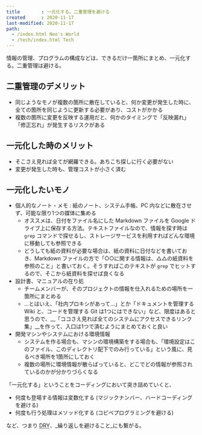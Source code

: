 ```yaml
---
title        : 一元化する。二重管理を避ける
created      : 2020-11-17
last-modified: 2020-11-17
path:
  - /index.html Neo's World
  - /tech/index.html Tech
---
```


情報の管理、プログラムの構成などは、できるだけ一箇所にまとめ、一元化する。二重管理は避ける。


## 二重管理のデメリット

- 同じようなモノが複数の箇所に散在していると、何か変更が発生した時に、全ての箇所を同じように更新する必要があり、コストがかかる
- 複数の箇所に変更を反映する運用だと、何かのタイミングで「反映漏れ」「修正忘れ」が発生するリスクがある


## 一元化した時のメリット

- そこさえ見れば全てが網羅できる。あちこち探しに行く必要がない
- 変更が発生した時も、管理コストが小さく済む


## 一元化したいモノ

- 個人的なノート・メモ : 紙のノート、システム手帳、PC 内などに散在させず、可能な限り1つの媒体に集める
  - オススメは、日付をファイル名にした Markdown ファイルを Google ドライブ上に保存する方法。テキストファイルなので、情報を探す時は `grep` コマンドで探せるし、ストレージサービスを利用すればどんな環境に移動しても参照できる
  - どうしても紙の資料が必要な場合は、紙の資料に日付などを書いておき、Markdown ファイルの方で「○○に関する情報は、△△の紙資料を参照のこと」と書いておく。そうすればこのテキストが `grep` でヒットするので、そこから紙資料を探せば良くなる
- 設計書、マニュアルの在り処
  - チームメンバーが、そのプロジェクトの情報を仕入れるための場所を一箇所にまとめる
  - …とはいえ、「社内プロキシがあって…」とか「ドキュメントを管理する Wiki と、コードを管理する Git は1つにはできない」など、限度はあると思うので、__「ココさえ見れば全てのシステムにアクセスできるリンク集」__を作って、入口は1つで済むようにまとめておくと良い
- 開発マシンやシステムにおける環境情報
  - システムを作る場合も、マシンの環境構築をする場合も、「環境設定はこのファイル、このディレクトリ配下でのみ行っている」という風に、見るべき場所を1箇所にしておく
  - 複数の場所に環境情報が散らばっていると、どこでどの情報が参照されているのかが分かりづらくなる

「一元化する」ということをコーディングにおいて突き詰めていくと、

- 何度も登場する情報は変数化する (マジックナンバー、ハードコーディングを避ける)
- 何度も行う処理はメソッド化する (コピペプログラミングを避ける)

など、つまり <abbr title="Don't Repeat Yourself">DRY</abbr>、_繰り返しを避けること_にも繋がる。
